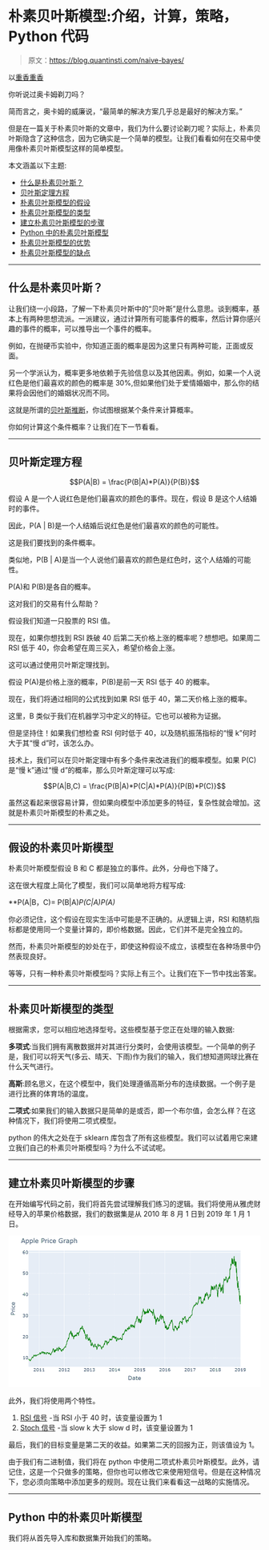 # 朴素贝叶斯模型:介绍，计算，策略，Python 代码

> 原文：<https://blog.quantinsti.com/naive-bayes/>

以[重香重香](https://www.linkedin.com/in/rekhit/)

你听说过奥卡姆剃刀吗？

简而言之，奥卡姆的威廉说，“最简单的解决方案几乎总是最好的解决方案。”

但是在一篇关于朴素贝叶斯的文章中，我们为什么要讨论剃刀呢？实际上，朴素贝叶斯隐含了这种信念，因为它确实是一个简单的模型。让我们看看如何在交易中使用像朴素贝叶斯模型这样的简单模型。

本文涵盖以下主题:

*   [什么是朴素贝叶斯？](#what-is-naive-bayes)
*   [贝叶斯定理方程](#equation-for-bayes-theorem)
*   [朴素贝叶斯模型的假设](#assumptions-of-naive-bayes-model)
*   [朴素贝叶斯模型的类型](#types-of-naive-bayes-models)
*   [建立朴素贝叶斯模型的步骤](#steps-to-build-naive-bayes-model)
*   [Python 中的朴素贝叶斯模型](#naive-bayes-model-in-python)
*   [朴素贝叶斯模型的优势](#advantages-of-the-naive-bayes-model)
*   [朴素贝叶斯模型的缺点](#disadvantages-of-the-naive-bayes-model)

* * *

## **什么是朴素贝叶斯？**

让我们绕一小段路，了解一下朴素贝叶斯中的“贝叶斯”是什么意思。谈到概率，基本上有两种思想流派。一派建议，通过计算所有可能事件的概率，然后计算你感兴趣的事件的概率，可以推导出一个事件的概率。

例如，在抛硬币实验中，你知道正面的概率是因为这里只有两种可能，正面或反面。

另一个学派认为，概率更多地依赖于先验信息以及其他因素。例如，如果一个人说红色是他们最喜欢的颜色的概率是 30%,但如果他们处于爱情婚姻中，那么你的结果将会因他们的婚姻状况而不同。

这就是所谓的[贝叶斯推断](/bayesian-inference/)，你试图根据某个条件来计算概率。

你如何计算这个条件概率？让我们在下一节看看。

* * *

## **贝叶斯定理方程**

$$P(A|B) = \frac{P(B|A)*P(A)}{P(B)}$$

假设 A 是一个人说红色是他们最喜欢的颜色的事件。现在，假设 B 是这个人结婚时的事件。

因此，P(A | B)是一个人结婚后说红色是他们最喜欢的颜色的可能性。

这是我们要找到的条件概率。

类似地，P(B | A)是当一个人说他们最喜欢的颜色是红色时，这个人结婚的可能性。

P(A)和 P(B)是各自的概率。

这对我们的交易有什么帮助？

假设我们知道一只股票的 RSI 值。

现在，如果你想找到 RSI 跌破 40 后第二天价格上涨的概率呢？想想吧。如果周二 RSI 低于 40，你会希望在周三买入，希望价格会上涨。

这可以通过使用贝叶斯定理找到。

假设 P(A)是价格上涨的概率，P(B)是前一天 RSI 低于 40 的概率。

现在，我们将通过相同的公式找到如果 RSI 低于 40，第二天价格上涨的概率。

这里，B 类似于我们在机器学习中定义的特征。它也可以被称为证据。

但是坚持住！如果我们想检查 RSI 何时低于 40，以及随机振荡指标的“慢 k”何时大于其“慢 d”时，该怎么办。

技术上，我们可以在贝叶斯定理中有多个条件来改进我们的概率模型。如果 P(C)是“慢 k”通过“慢 d”的概率，那么贝叶斯定理可以写成:

$$P(A|B,C) = \frac{P(B|A)*P(C|A)*P(A)}{P(B)*P(C)}$$

虽然这看起来很容易计算，但如果向模型中添加更多的特征，复杂性就会增加。这就是朴素贝叶斯模型的朴素之处。

* * *

## **假设的朴素贝叶斯模型**

朴素贝叶斯模型假设 B 和 C 都是独立的事件。此外，分母也下降了。

这在很大程度上简化了模型，我们可以简单地将方程写成:

**P(A|B，C)= P(B|A)*P(C|A)*P(A)**

你必须记住，这个假设在现实生活中可能是不正确的。从逻辑上讲，RSI 和随机指标都是使用同一个变量计算的，即价格数据。因此，它们并不是完全独立的。

然而，朴素贝叶斯模型的妙处在于，即使这种假设不成立，该模型在各种场景中仍然表现良好。

等等，只有一种朴素贝叶斯模型吗？实际上有三个。让我们在下一节中找出答案。

* * *

## **朴素贝叶斯模型的类型**

根据需求，您可以相应地选择型号。这些模型基于您正在处理的输入数据:

**多项式**:当我们拥有离散数据并对其进行分类时，会使用该模型。一个简单的例子是，我们可以将天气(多云、晴天、下雨)作为我们的输入，我们想知道网球比赛在什么天气进行。

**高斯**:顾名思义，在这个模型中，我们处理遵循高斯分布的连续数据。一个例子是进行比赛的体育场的温度。

**二项式**:如果我们的输入数据只是简单的是或否，即一个布尔值，会怎么样？在这种情况下，我们将使用二项式模型。

python 的伟大之处在于 sklearn 库包含了所有这些模型。我们可以试着用它来建立我们自己的朴素贝叶斯模型吗？为什么不试试呢。

* * *

## **建立朴素贝叶斯模型的步骤**

在开始编写代码之前，我们将首先尝试理解我们练习的逻辑。我们将使用从雅虎财经导入的苹果价格数据，我们的数据集是从 2010 年 8 月 1 日到 2019 年 1 月 1 日。

![Apple Price Graph](img/08a4fc8c8b8f8eac19d23305ef2c9b0f.png)

此外，我们将使用两个特性。

1.  [RSI 信号](/rsi-indicator/) -当 RSI 小于 40 时，该变量设置为 1
2.  [Stoch 信号](/stochastic-oscillator/) -当 slow k 大于 slow d 时，该变量设置为 1

最后，我们的目标变量是第二天的收益。如果第二天的回报为正，则该值设为 1。

由于我们有二进制值，我们将在 python 中使用二项式朴素贝叶斯模型。此外，请记住，这是一个只做多的策略，但你也可以修改它来使用短信号。但是在这种情况下，您必须向策略中添加更多的规则。现在让我们来看看这一战略的实施情况。

* * *

## **Python 中的朴素贝叶斯模型**

我们将从首先导入库和数据集开始我们的策略。